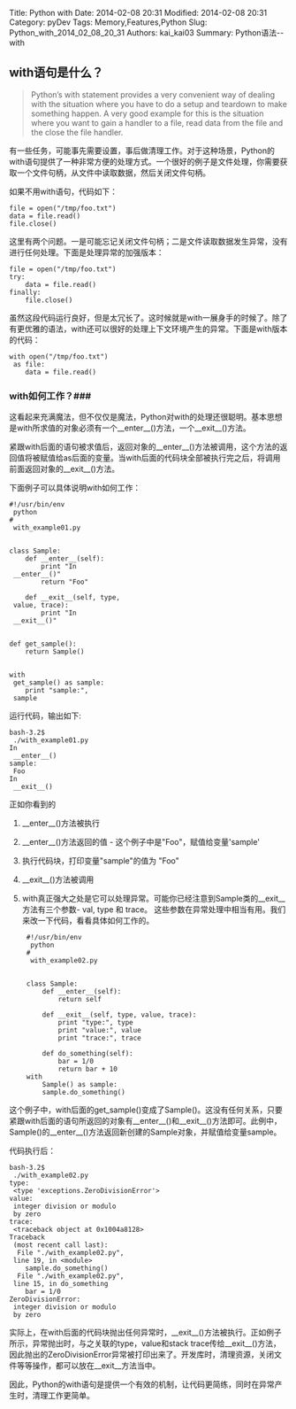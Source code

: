 ﻿Title: Python with
Date: 2014-02-08 20:31
Modified: 2014-02-08 20:31
Category: pyDev
Tags: Memory,Features,Python
Slug: Python_with_2014_02_08_20_31
Authors: kai_kai03
Summary: Python语法--with

## with语句是什么？ ##
>Python’s with statement provides a very convenient way of dealing with the situation where you have to do a setup and teardown to make something happen. A very good example for this is the situation where you want to gain a handler to a file, read data from the file and the close the file handler.

有一些任务，可能事先需要设置，事后做清理工作。对于这种场景，Python的with语句提供了一种非常方便的处理方式。一个很好的例子是文件处理，你需要获取一个文件句柄，从文件中读取数据，然后关闭文件句柄。

如果不用with语句，代码如下：

	file = open("/tmp/foo.txt")
	data = file.read()
	file.close()

这里有两个问题。一是可能忘记关闭文件句柄；二是文件读取数据发生异常，没有进行任何处理。下面是处理异常的加强版本：

	file = open("/tmp/foo.txt")
	try:
	    data = file.read()
	finally:
	    file.close()

虽然这段代码运行良好，但是太冗长了。这时候就是with一展身手的时候了。除了有更优雅的语法，with还可以很好的处理上下文环境产生的异常。下面是with版本的代码：

	with open("/tmp/foo.txt")
	 as file:
	    data = file.read()

### with如何工作？###

这看起来充满魔法，但不仅仅是魔法，Python对with的处理还很聪明。基本思想是with所求值的对象必须有一个\_\_enter\_\_()方法，一个\_\_exit\_\_()方法。

紧跟with后面的语句被求值后，返回对象的\_\_enter\_\_()方法被调用，这个方法的返回值将被赋值给as后面的变量。当with后面的代码块全部被执行完之后，将调用前面返回对象的\_\_exit\_\_()方法。

下面例子可以具体说明with如何工作：

	#!/usr/bin/env
	 python
	#
	 with_example01.py
	 
	 
	class Sample:
	    def __enter__(self):
	        print "In
	 __enter__()"
	        return "Foo"
	 
	    def __exit__(self, type,
	 value, trace):
	        print "In
	 __exit__()"
	 
	 
	def get_sample():
	    return Sample()
	 
	 
	with
	 get_sample() as sample:
	    print "sample:",
	 sample

运行代码，输出如下:
	
	bash-3.2$
	 ./with_example01.py
	In
	 __enter__()
	sample:
	 Foo
	In
	 __exit__()

正如你看到的

1. \_\_enter\_\_()方法被执行
1. \_\_enter\_\_()方法返回的值 - 这个例子中是"Foo"，赋值给变量'sample'
1. 执行代码块，打印变量"sample"的值为 "Foo"
1. \_\_exit\_\_()方法被调用
1. with真正强大之处是它可以处理异常。可能你已经注意到Sample类的__exit__方法有三个参数- val, type 和 trace。 这些参数在异常处理中相当有用。我们来改一下代码，看看具体如何工作的。

		#!/usr/bin/env
		 python
		#
		 with_example02.py
		 
		 
		class Sample:
		    def __enter__(self):
		        return self
		 
		    def __exit__(self, type, value, trace):
		        print "type:", type
		        print "value:", value
		        print "trace:", trace
		 
		    def do_something(self):
		        bar = 1/0
		        return bar + 10
		with
			Sample() as sample:
		    sample.do_something()

这个例子中，with后面的get_sample()变成了Sample()。这没有任何关系，只要紧跟with后面的语句所返回的对象有__enter__()和__exit__()方法即可。此例中，Sample()的__enter__()方法返回新创建的Sample对象，并赋值给变量sample。

代码执行后：

	bash-3.2$
	 ./with_example02.py
	type:
	 <type 'exceptions.ZeroDivisionError'>
	value:
	 integer division or modulo
	 by zero
	trace:
	 <traceback object at 0x1004a8128>
	Traceback
	 (most recent call last):
	  File "./with_example02.py",
	 line 19, in <module>
	    sample.do_something()
	  File "./with_example02.py",
	 line 15, in do_something
	    bar = 1/0
	ZeroDivisionError:
	 integer division or modulo
	 by zero

实际上，在with后面的代码块抛出任何异常时，\_\_exit\_\_()方法被执行。正如例子所示，异常抛出时，与之关联的type，value和stack trace传给\_\_exit\_\_()方法，因此抛出的ZeroDivisionError异常被打印出来了。开发库时，清理资源，关闭文件等等操作，都可以放在\_\_exit\_\_方法当中。

因此，Python的with语句是提供一个有效的机制，让代码更简练，同时在异常产生时，清理工作更简单。



